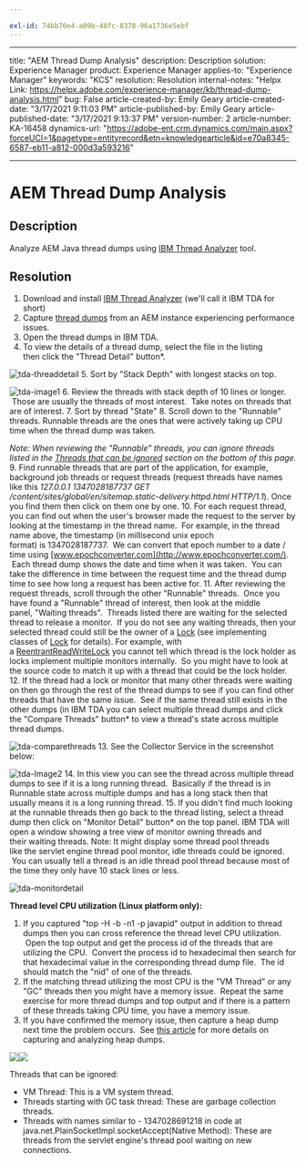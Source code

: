 ```yaml
---

exl-id: 74bb70e4-a09b-48fc-8378-96a1736e5ebf
---
```

---
title: "AEM Thread Dump Analysis"
description: Description
solution: Experience Manager
product: Experience Manager
applies-to: "Experience Manager"
keywords: "KCS"
resolution: Resolution
internal-notes: "Helpx Link: https://helpx.adobe.com/experience-manager/kb/thread-dump-analysis.html"
bug: False
article-created-by: Emily Geary
article-created-date: "3/17/2021 9:11:03 PM"
article-published-by: Emily Geary
article-published-date: "3/17/2021 9:13:37 PM"
version-number: 2
article-number: KA-16458
dynamics-url: "https://adobe-ent.crm.dynamics.com/main.aspx?forceUCI=1&pagetype=entityrecord&etn=knowledgearticle&id=e70a8345-6587-eb11-a812-000d3a593216"

---
# AEM Thread Dump Analysis

## Description


Analyze AEM Java thread dumps using [IBM Thread Analyzer](http://www.ibm.com/developerworks/community/groups/service/html/communityview?communityUuid=2245aa39-fa5c-4475-b891-14c205f7333c) tool.


## Resolution


1. Download and install [IBM Thread Analyzer](https://www.ibm.com/developerworks/community/groups/service/html/communityview?communityUuid=2245aa39-fa5c-4475-b891-14c205f7333c) (we'll call it IBM TDA for short)
2. Capture [thread dumps](https://helpx.adobe.com/experience-manager/kb/TakeThreadDump.html) from an AEM instance experiencing performance issues.
3. Open the thread dumps in IBM TDA.
4. To view the details of a thread dump, select the file in the listing then click the "Thread Detail" button\*.

![tda-threaddetail](https://helpx.adobe.com/content/dam/help/en/experience-manager/kb/thread-dump-analysis/_jcr_content/main-pars/image_1587732783/tda-threaddetail.png "tda-threaddetail")
5. Sort by "Stack Depth" with longest stacks on top.

![tda-image1](https://helpx.adobe.com/content/dam/help/en/experience-manager/kb/thread-dump-analysis/_jcr_content/main-pars/image/tda-image1.png)
6. Review the threads with stack depth of 10 lines or longer.  Those are usually the threads of most interest.  Take notes on threads that are of interest.
7. Sort by thread "State"
8. Scroll down to the "Runnable" threads. Runnable threads are the ones that were actively taking up CPU time when the thread dump was taken.

*Note: When reviewing the "Runnable" threads, you can ignore threads listed in the [Threads that can be ignored](https://helpx.adobe.com/experience-manager/kb/thread-dump-analysis.html#ignorethreads) section on the bottom of this page.*
9. Find runnable threads that are part of the application, for example, background job threads or request threads (request threads have names like this *127.0.0.1 1347028187737 GET /content/sites/global/en/sitemap.static-delivery.httpd.html HTTP/1.1*). Once you find them then click on them one by one.
10. For each request thread, you can find out when the user's browser made the request to the server by looking at the timestamp in the thread name.  For example, in the thread name above, the timestamp (in millisecond unix epoch format) is 1347028187737.  We can convert that epoch number to a date / time using [www.epochconverter.com](http://www.epochconverter.com/).  Each thread dump shows the date and time when it was taken.  You can take the difference in time between the request time and the thread dump time to see how long a request has been active for.
11. After reviewing the request threads, scroll through the other "Runnable" threads.  Once you have found a "Runnable" thread of interest, then look at the middle panel, "Waiting threads".  Threads listed there are waiting for the selected thread to release a monitor.  If you do not see any waiting threads, then your selected thread could still be the owner of a [Lock](http://docs.oracle.com/javase/1.5.0/docs/api/java/util/concurrent/locks/Lock.html) (see implementing classes of [Lock](http://docs.oracle.com/javase/1.5.0/docs/api/java/util/concurrent/locks/Lock.html) for details). For example, with a [ReentrantReadWriteLock](http://docs.oracle.com/javase/1.5.0/docs/api/java/util/concurrent/locks/ReentrantReadWriteLock.html) you cannot tell which thread is the lock holder as locks implement multiple monitors internally.  So you might have to look at the source code to match it up with a thread that could be the lock holder.
12. If the thread had a lock or monitor that many other threads were waiting on then go through the rest of the thread dumps to see if you can find other threads that have the same issue.  See if the same thread still exists in the other dumps (in IBM TDA you can select multiple thread dumps and click the "Compare Threads" button\* to view a thread's state across multiple thread dumps.

![tda-comparethreads](https://helpx.adobe.com/content/dam/help/en/experience-manager/kb/thread-dump-analysis/_jcr_content/main-pars/image_1159496390/tda-comparethreads.png)
13. See the Collector Service in the screenshot below:

![tda-Image2](https://helpx.adobe.com/content/dam/help/en/experience-manager/kb/thread-dump-analysis/_jcr_content/main-pars/image_1730877898/tda-Image2.png)
14. In this view you can see the thread across multiple thread dumps to see if it is a long running thread.  Basically if the thread is in Runnable state across multiple dumps and has a long stack then that usually means it is a long running thread.
15. If you didn't find much looking at the runnable threads then go back to the thread listing, select a thread dump then click on "Monitor Detail" button\* on the top panel. IBM TDA will open a window showing a tree view of monitor owning threads and their waiting threads. Note: It might display some thread pool threads like the servlet engine thread pool monitor, idle threads could be ignored.  You can usually tell a thread is an idle thread pool thread because most of the time they only have 10 stack lines or less.

![tda-monitordetail](https://helpx.adobe.com/content/dam/help/en/experience-manager/kb/thread-dump-analysis/_jcr_content/main-pars/image_1106466084/tda-monitordetail.png)




<b>Thread level CPU utilization (Linux platform only):</b>

1. If you captured "top -H -b -n1 -p javapid" output in addition to thread dumps then you can cross reference the thread level CPU utilization.  Open the top output and get the process id of the threads that are utilizing the CPU.  Convert the process id to hexadecimal then search for that hexadecimal value in the corresponding thread dump file.  The id should match the "nid" of one of the threads.
2. If the matching thread utilizing the most CPU is the "VM Thread" or any "GC" threads then you might have a memory issue.  Repeat the same exercise for more thread dumps and top output and if there is a pattern of these threads taking CPU time, you have a memory issue.
3. If you have confirmed the memory issue, then capture a heap dump next time the problem occurs.  See [this article](https://helpx.adobe.com/experience-manager/kb/AnalyzeMemoryProblems.html) for more details on capturing and analyzing heap dumps.


![](https://helpx.adobe.com/libs/cq/ui/resources/0.gif)![](https://helpx.adobe.com/libs/cq/ui/resources/0.gif)

Threads that can be ignored:

- VM Thread: This is a VM system thread.
- Threads starting with GC task thread: These are garbage collection threads.
- Threads with names similar to - 1347028691218 in code at java.net.PlainSocketImpl.socketAccept(Native Method): These are threads from the servlet engine's thread pool waiting on new connections.
